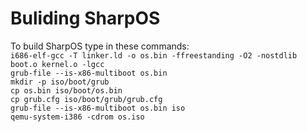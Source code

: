 # Buliding SharpOS

To build SharpOS type in these commands:<br>
```i686-elf-gcc -T linker.ld -o os.bin -ffreestanding -O2 -nostdlib boot.o kernel.o -lgcc```<br>```grub-file --is-x86-multiboot os.bin```<br>```mkdir -p iso/boot/grub```<br>
```cp os.bin iso/boot/os.bin```<br>```cp grub.cfg iso/boot/grub/grub.cfg```<br>```grub-file --is-x86-multiboot os.bin iso```<br>```qemu-system-i386 -cdrom os.iso```

